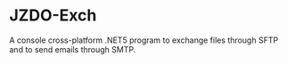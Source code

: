 # JZDO-Exch
A console cross-platform .NET5 program to exchange files through SFTP and to send emails through SMTP.

